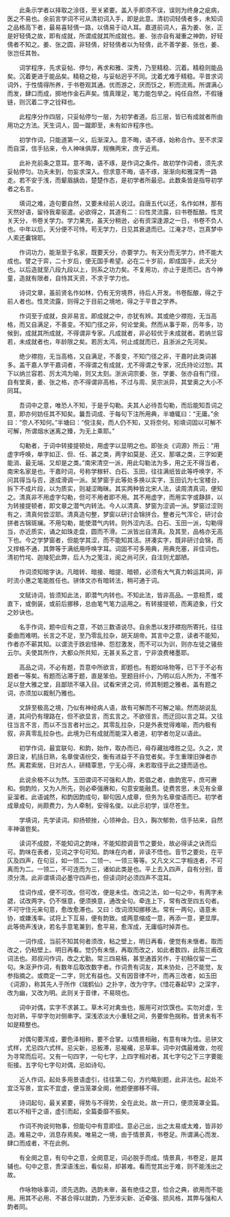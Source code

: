 <!-- { "loadSidebar": true } -->
　　此条示学者以择取之涂径，至关紧要。盖入手即须不误，误则为终身之疵病，医之不易也。余前言学词不可从清初词入手，即是此意。清初词轻倩者多，未知词之品格高下者，最易喜轻倩一路，以倩易于动人耳。嘉道前词人，喜为姜、张，正是好轻倩之故，即有成就，所谓成就其所成就也。姜、张亦自有凝重之神韵，好轻倩者不知之。姜、张之圆，非轻倩，好轻倩者以为轻倩，此不善学姜、张也，姜、张岂任其咎。 

　　词学程序，先求妥帖、停匀，再求和雅、深秀，乃至精稳、沉着。精稳则能品矣。沉着更进于能品矣。精稳之稳，与妥帖迥乎不同。沈着尤难于精稳。平昔求词词外，于性情得所养，于书卷观其通。优而游之，厌而饫之，积而流焉。所谓满心而发，肆口而成，掷地作金石声矣。情真理足，笔力能包举之。纯任自然，不假锤链，则沉着二字之铨释也。 

　　此程序分作四层，只妥帖停匀一层，为初学者道。后三层，皆已有成就者所由用功之方法。天生词人，固一蹴即至，未有如许程序也。 

　　初学作词，只能道第一义，后渐深入。意不晦，语不琢，始称合作。至不求深而自深，信手拈来，令人神味俱厚，规橅两宋，庶乎近焉。 

　　此补充前条之意耳。意不晦，语不琢，是作词之条件。故初学作词者，须先求妥帖停匀。功夫未到，勿妄求深入。但求意不晦，语不琢，渐渐向和雅深秀一路走。若不安于浅，而颦眉龋齿，楚楚作态，是初学者所最忌。此数条皆是指导初学者之名言。 

　　填词之难，造句要自然，又要未经前人说过。自唐五代以还，名作如林，那有天然好语，留待我辈驱遣。必欲得之，其道有二：曰性灵流露，曰书卷酝酿。性灵关天分，书卷关学力。学力果充，虽天分稍逊，必有资深逢源之一日，书卷不负人也。中年以后，天分便不可恃。苟无学力，日见其衰退而已。江淹才尽，岂真梦中人索还囊锦耶。 

　　作词功力，能渐至于名家，既要天分，亦要学力。有天分而无学力，终不能大成也。譬之于弈，二十岁后，便无国手希望。必在二十岁前，即成国手，此天分也。以后造就至八段九段以上，则系之功力矣。不复用功，亦止于是而已。古今神童，造就有限者，自恃其天资，不求于学力也。 

　　诗词文章，虽前贤名作如林，仍有无穷境界，待后人开发。书卷酝酿，得之于前人者也。性灵流露，则得之于目前之境地，得之于平昔之学养。 

　　作词至于成就，良非易言。即成就之中，亦犹有辨。其或绝少襟抱，无当高格，而又自满足，不善变。不知门径之非，何论堂奥。然而从事于斯，历年多，功候到，成就其所成就，不得谓非专家。凡成就者，非必较优于未成就者。若纳兰容若，未成就者也，年龄限之矣。若厉太鸿，何止成就而已，且浙派之先河矣。 

　　绝少襟抱，无当高格，又自满足，不善变，不知门径之非，干嘉时此类词甚多。盖干嘉人学干嘉词者，不得谓之有成就，尤不得谓之专家，况氏持论过恕。其下以纳兰容若、厉太鸿为喻，则又太刻。浙派词宗姜、张，学姜、张亦自有门径，自有堂奥，姜、张之格，亦不得谓非高格，不过与周、吴宗派异，其堂奥之大小不同耳。 

　　吾词中之意，唯恐人不知，于是乎勾勒。夫其人必待吾勾勒，而后能知吾词之意，即亦何妨任其不知矣。曩吾词成、于每句下注所用典，半塘辄曰：“无庸。”余曰：“奈人不知何。”半塘曰：“傥注矣，而人仍不知，又将奈何。矧填词固以可解不可解，所谓烟水迷离之臻，为无上乘耶。” 

　　勾勒者，于词中转接提顿处，用虚字以显明之也。即张炎《词源》所云：“用虚字呼唤，单字如正、但、任、甚之类，两字如莫是、还又、那堪之类，三字如更能消、最无端、又却是之类。”南宋清空一派，用此勾勒法为多，用之无不得当者，南宋名家是也。干嘉时词，号称学稼轩、白石、玉田，往往满纸皆此等呼唤字，不问其得当与否，遂成滑调一派。吴梦窗于此等处多换以实字，玉田讥为七宝楼台，拆下不成片段，以为质实，则凝涩晦昧。其实两种皆北宋人法，读周清真词，便知之。清真非不用虚字勾勒，但可不用者即不用。其不用虚字，而用实字或静辞，以为转接提顿者，即文章之潜气内转法。今人以清真、梦窗为涩调一派。梦窗过涩则有之，清真何尝涩耶。清真造句整，梦窗以研讨会锦拼合。整者元气浑仑，研讨会拼者古锦斑斓。不用勾勒，能使潜气内转。则外涩内活。白石、玉田一派，勾勒得当，亦近质实，诵之如珠走盘，圆而不滑。二派皆出自清真。及其至，品格亦无高下也。今之学梦窗者，但能学其涩，而不能知其活。拼凑实字，既非研讨会锦，而又捍格不通，其弊等于满纸用呼唤字耳。词固不可多用典，用典充塞，非佳词也。清初竹垞、迦陵犯此弊，后人为之笺注，阅之尚可厌，自注则尤鄙陋。 

　　作词须知暗字诀。凡暗转、暗接、暗提、暗顿，必须有大气真力斡运其间，非时流小惠之笔能胜任也。骈体文亦有暗转法，稍可通于词。 

　　文赋诗词，皆须知此法，即潜气内转也。不知此法，皆非高品。一意相贯，或直下，或倒装，或前后挪移，总由笔气笔力运用之。有转接提顿，而离迹象，行文之妙诀也。 

　　名手作词，题中应有之意，不妨三数语说尽。自余悉以发抒襟抱所寄托，往往委曲而难明。长言之不足，至乃零乱拉杂，胡天胡帝。其言中之意，读者不能知，作者亦不蕲其知。以谓流于跌宕怪神、怨怼激发，而不可以为训，则亦左徒之骚些云尔。夫使其所作，大都众所共知，无甚关系之言，宁非浪费楮墨耶。 

　　高品之词，不必有题，吾意中所欲言，即题也。有题如咏物等，已下于不必有题者一等矣。有题而沾滞于题，直是笨伯。至题目纤小，乃明以后人所为，不惟不足以登大雅之堂，且鄙琐不堪入目。试看宋贤之词，师其制题之雅者。盖有题之词，亦须加以裁制乃雅也。 

　　文辞至极高之境，乃似有神经病人语，故有可解而不可解之喻。然而胡说乱道，其间仍有理路在，但不欲显言，而玄言之。不欲径言。而迂回以言之耳。又往往当言不言，而以不当言者衬出之。其零乱拉杂，只是外表觉得难喻，而内极有叙，非真零乱拉杂也。此境为已有成就而能深入者道，初学者勿足以语此。 

　　初学作词，最宜联句、和韵，始作，取办而已，毋存藏拙嗜胜之见。久之，灵源日浚，机括日熟，名章俊语纷交，衡有进益于不自觉者矣。手生重理旧弹者亦然。离君索居，日对古人，研精覃思，宁无心得，未若取径乎此之捷而适也。 

　　此说余极不以为然。玉田谓词不可强和人韵，若倡之者，曲韵宽平，庶可赓和。倘韵险，又为人所先，则必牵强赓和，句意安能融贯。徒费苦思，未见有全章妥溜者。此语诚然，和韵因韵成句，聊句因人成章，但务为名章俊语而已。初学者成章成句，尚颇费力，为人牵制，安得名俊。以此示初学，误尽苍生。 

　　学填词，先学读词。抑扬顿挫，心领神会。日久，胸次郁勃，信手拈来，自然丰神谐鬯矣。 

　　读词不成腔，不能知词之韵味，不能知腔调音节之要处，故必得读之诀而后可。韵味在表者，见词之字句可知。韵味在内者，非读不悟也。音节之要处，在平仄及四声，在句豆，如一领二、二领一、一领三等等。又凡文义二字相连者，不可离而为二。一领二，不可连而为三，诸如此类是也。平上去入四声，自有分别，音须分清。此非谓填词必墨守四声也，但读词时必须四声不混耳。 

　　佳词作成，便不可改。但可改，便是未佳。改词之法，如一句之中，有两字未勰，试改两字。仍不惬意，便须换意，通改全句。牵连上下，常有改至四五句者。不可守住元来句意，愈改愈滞也。又曰：改词须知挪移法。常有一两句，语意未协，或嫌浅率。试将上下互易，便有韵致。或两意缩成一意，再添一意，更显厚。此等倚声浅诀，若名手意笔兼到，愈平易，愈浑成，无庸临时掉弄也。 

　　一词作成，当前不知其何者须改，粘之壁上，明日再看，便觉有未惬者。取而改之，仍粘壁上。明日再看。觉仍有未惬，再取而改之，如此者数四，此陈兰甫改词法也。郑叔问作词，改之尤勤。常三四易稿，甚至通首另作，于初稿仅留一二句。朱沤尹作词，有数年后取改数字者。作词贵有词友，其未协处，己不能觉，友参指摘之。或商定一二字，则尤有益也。又有因音律不叶，而再三改者，如玉田《词源》，称其先人于所作《瑞鹤仙》之扑字，改为守字。《惜花春起早》之深字，改为幽，又改为明。此则关于音律，不易晓也。 

　　词中对偶，实字不求甚工。草木可对禽虫也，服用可对饮馔也。实勿对虚，生勿对熟，平举字勿对侧串字。深浅浓淡大小重轻之间，务要侔色揣称。昔贤未有不如是精整也。 

　　对偶句要浑成，要色泽相称，要不合掌。以情景相融，有意有味为佳。忌骈文式样，尤忌四六式样。忌尖新，忌板滞，忌褦襶，忌草率。词中对偶最难做，勿视为寻常而后可。又有一句四字，一句七字，上四字相对者。其七字句之下三字要能衔接。五字句七字句对偶，忌如诗句。 

　　近人作词，起处多用景语虚引，往往第二句，方约略到题，此非法也。起处不宜泛写景，宜实不宜虚，便当笼罩全阕，他题便挪移不得。 

　　诗词起句，最关紧要，得势与不得势，全在此处。故一开口，便须笼罩全篇。若以不相干之语，虚引而起，全篇委靡不振矣。 

　　作词不拘说何物事，但能句中有意即佳。意必己出，出之太易或太难，皆非妙造。难易之中，消息存焉矣。唯易之一境，由于情景真，书卷足。所谓满心而发、肆口而成者，不在此例。 

　　有全阕之意，有句中之意，全阕意足，词必脱手而成。情景真，书卷足，是其辅也。句中之意，贵深语浅出，看似易，却甚难。看而觉其出于难，则不能浅出之故。 

　　作咏物咏事词，须先选韵。选韵未审，虽有绝佳之意，恰合之典，欲用而不能用。用其不必用、不甚合得以就韵，乃至涉尖新、近牵强、损风格，其弊与强和人韵者同。 

